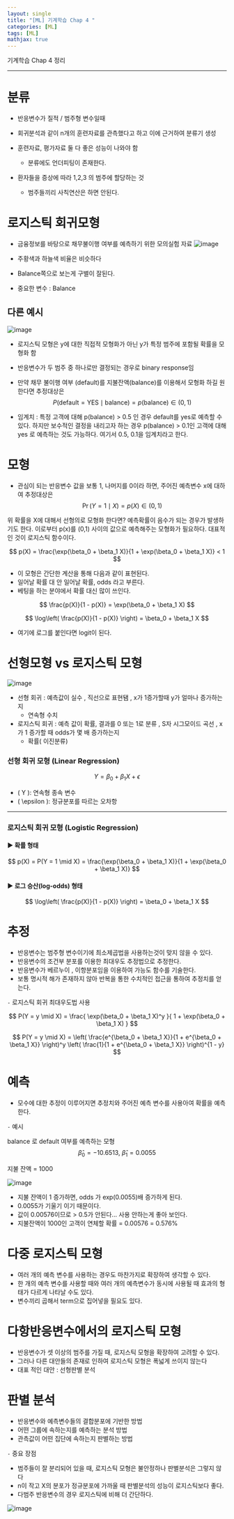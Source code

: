 ```yaml
---
layout: single
title: "[ML] 기계학습 Chap 4 "
categories: [ML]
tags: [ML]
mathjax: true
---
```

기계학습 Chap 4 정리

---

# 분류
- 반응변수가 질적 / 범주형 변수일때
- 회귀분석과 같이 n개의 훈련자료를 관측했다고 하고 이에 근거하여 분류기 생성
- 훈련자료, 평가자료 둘 다 좋은 성능이 나와야 함
  - 분류에도 언더피팅이 존재한다.

- 환자들을 증상에 따라 1,2,3 의 범주에 할당하는 것
  - 범주들끼리 사칙연산은 하면 안된다.

# 로지스틱 회귀모형
- 금융정보를 바탕으로 채무불이행 여부를 예측하기 위한 모의실험 자료
![image](https://github.com/user-attachments/assets/636e076a-74ca-44b1-b000-0e8b24dd066d)

- 주황색과 하늘색 비율은 비슷하다
- Balance쪽으로 보는게 구별이 잘된다.
- 중요한 변수 : Balance

## 다른 예시
![image](https://github.com/user-attachments/assets/df1e509f-74b2-4529-a659-a3cdf04fc7aa)

- 로지스틱 모형은 y에 대한 직접적 모형화가 아닌 y가 특정 범주에 포함될 확률을 모형화 함
- 반응변수가 두 범주 중 하나로만 결정되는 경우로 binary response임
- 만약 채무 불이행 여부 (default)를 지불잔액(balance)를 이용해서 모형화 하길 원한다면 추정대상은
$$
P(\text{default} = \text{YES} \mid \text{balance}) = p(\text{balance}) \in (0, 1)
$$

- 임계치 : 특정 고객에 대해 p(balance) > 0.5 인 경우 default를 yes로 예측할 수 있다. 하지만 보수적인 결정을 내리고자 하는 경우 p(balance) > 0.1인 고객에 대해 yes 로 예측하는 것도 가능하다. 여기서 0.5, 0.1을 임계치라고 한다.

# 모형
- 관심이 되는 반응변수 값을 보통 1, 나머지를 0이라 하면, 주어진 예측변수 x에 대하여 추정대상은
$$
\Pr(Y = 1 \mid X) = p(X) \in (0, 1)
$$

위 확률을 X에 대해서 선형의로 모형화 한다면? 예측확률이 음수가 되는 경우가 발생하기도 한다.
이로부터 p(x)를 (0,1) 사이의 값으로 예측해주는 모형화가 필요하다.
대표적인 것이 로지스틱 함수이다.

$$
p(X) = \frac{\exp(\beta_0 + \beta_1 X)}{1 + \exp(\beta_0 + \beta_1 X)} < 1
$$

- 이 모형은 간단한 계산을 통해 다음과 같이 표현된다.
- 일어날 확률 대 안 일어날 확률, odds 라고 부른다.
- 베팅을 하는 분야에서 확률 대신 많이 쓰인다.

$$
\frac{p(X)}{1 - p(X)} = \exp(\beta_0 + \beta_1 X)
$$

$$
\log\left( \frac{p(X)}{1 - p(X)} \right) = \beta_0 + \beta_1 X
$$

- 여기에 로그를 붙인다면 logit이 된다.

# 선형모형 vs 로지스틱 모형

![image](https://github.com/user-attachments/assets/7c92ea6f-1f23-4e28-8905-284ea00c2759)

- 선형 회귀 : 예측값이 실수 , 직선으로 표현됌 , x가 1증가할때 y가 얼마나 증가하는지
   - 연속형 수치
- 로지스틱 회귀 : 예측 값이 확률, 결과를 0 또는 1로 분류 , S자 시그모이드 곡선 , x가 1 증가할 때 odds가 몇 배 증가하는지
  - 확률( 이진분류)

### 선형 회귀 모형 (Linear Regression)

$$
Y = \beta_0 + \beta_1 X + \epsilon
$$

- \( Y \): 연속형 종속 변수
- \( \epsilon \): 정규분포를 따르는 오차항

---

### 로지스틱 회귀 모형 (Logistic Regression)

#### ▶ 확률 형태

$$
p(X) = P(Y = 1 \mid X) = \frac{\exp(\beta_0 + \beta_1 X)}{1 + \exp(\beta_0 + \beta_1 X)}
$$

#### ▶ 로그 승산(log-odds) 형태

$$
\log\left( \frac{p(X)}{1 - p(X)} \right) = \beta_0 + \beta_1 X
$$

# 추정
- 반응변수는 범주형 변수이기에 최소제곱법을 사용하는것이 맞지 않을 수 있다.
- 반응변수의 조건부 분포를 이용한 최대우도 추정법으로 추정한다.
- 반응변수가 베르누이 , 이항분포임을 이용하여 가능도 함수를 기술한다.
- 보통 명시적 해가 존재하지 않아 반복을 통한 수치적인 접근을 통하여 추정치를 얻는다.

`-` 로지스틱 회귀 최대우도법 사용

$$
P(Y = y \mid X) = \frac{ \exp(\beta_0 + \beta_1 X)^y }{ 1 + \exp(\beta_0 + \beta_1 X) }
$$

$$
P(Y = y \mid X) =
\left( \frac{e^{\beta_0 + \beta_1 X}}{1 + e^{\beta_0 + \beta_1 X}} \right)^y
\left( \frac{1}{1 + e^{\beta_0 + \beta_1 X}} \right)^{1 - y}
$$

# 예측
- 모수에 대한 추정이 이루어지면 추정치와 주어진 예측 변수를 사용아여 확률을 예측한다.

`-` 예시

balance 로 default 여부를 예측하는 모형
$$
\hat{\beta}_0 = -10.6513, \ \hat{\beta}_1 = 0.0055
$$

지불 잔액 = 1000


![image](https://github.com/user-attachments/assets/db52bdd0-d774-492d-a6db-fc2d44162861)

- 지불 잔액이 1 증가하면, odds 가 exp(0.0055)배 증가하게 된다.
-  0.0055가 기울기 이기 때문이다.
-  값이 0.00576이므로 > 0.5가 안된다... 사용 안하는게 좋아 보인다.
-  지불잔액이 1000인 고객이 연체할 확률 = 0.00576 = 0.576%

# 다중 로지스틱 모형
- 여러 개의 예측 변수를 사용하는 경우도 마찬가지로 확장하여 생각할 수 있다.
- 한 개의 예측 변수를 사용할 때와 여러 개의 예측변수가 동시에 사용될 때 효과의 형태가 다르게 나타날 수도 있다.
- 변수끼리 곱해서 term으로 집어넣을 필요도 있다.

# 다항반응변수에서의 로지스틱 모형
- 반응변수가 셋 이상의 범주를 가질 때, 로지스틱 모형을 확장하여 고려할 수 있다.
- 그러나 다른 대안들의 존재로 인하여 로지스틱 모형은 폭넓게 쓰이지 않는다
- 대표 적인 대안 : 선형판별 분석

# 판별 분석
- 반응변수와 예측변수들의 결합분포에 기반한 방법
- 어떤 그룹에 속하는지를 예측하는 분석 방법
- 관측값이 어떤 집단에 속하는지 판별하는 방법


`-` 중요 장점

- 범주들이 잘 분리되어 있을 때, 로지스틱 모형은 불안정하나 판별분석은 그렇지 않다
- n이 작고 X의 분포가 정규분포에 가까울 때 판별분석의 성능이 로지스틱보다 좋다.
- 다범주 반응변수의 경우 로지스틱에 비해 더 간단하다.
  
![image](https://github.com/user-attachments/assets/7b48a988-f969-4baa-a681-637efe437258)

